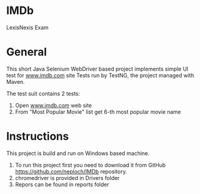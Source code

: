 # IMDb
LexisNexis Exam

# General
This short Java Selenium WebDriver based project implements simple UI test for www.imdb.com site
Tests run by TestNG, the project managed with Maven.

The test suit contains 2 tests: 
1) Open www.imdb.com web site
2) From "Most Popular Movie" list get 6-th most popular movie name

# Instructions
This project is build and run on Windows based machine.
1) To run this project first you need to download it from GitHub https://github.com/neploch/IMDb repository.
2) chromedriver is provided in Drivers folder
3) Repors can be found in reports folder
